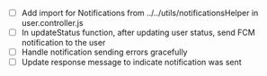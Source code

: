- [ ] Add import for Notifications from ../../utils/notificationsHelper in user.controller.js
- [ ] In updateStatus function, after updating user status, send FCM notification to the user
- [ ] Handle notification sending errors gracefully
- [ ] Update response message to indicate notification was sent
